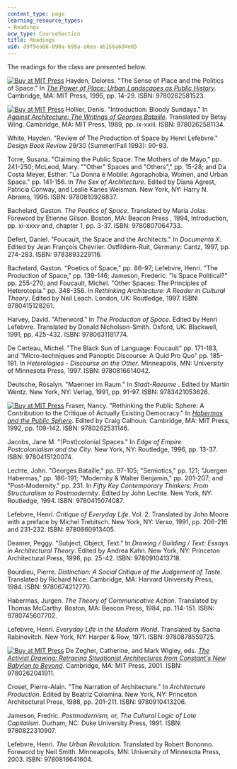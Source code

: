 ```yaml
---
content_type: page
learning_resource_types:
- Readings
ocw_type: CourseSection
title: Readings
uid: d9f9ea86-098a-699a-a0ea-ab156a6d4e85
---
```


The readings for the class are presented below.

[![Buy at MIT Press](/images/mp_logo.gif)](https://mitpress.mit.edu/9780262581523) Hayden, Dolores. "The Sense of Place and the Politics of Space." In [_The Power of Place: Urban Landscapes as Public History_](https://mitpress.mit.edu/9780262581523). Cambridge, MA: MIT Press, 1995, pp. 14-29. ISBN: 9780262581523.

[![Buy at MIT Press](/images/mp_logo.gif)](https://mitpress.mit.edu/9780262581134) Hollier, Denis. "Introduction: Bloody Sundays." In [_Against Architecture: The Writings of Georges Bataille_](https://mitpress.mit.edu/9780262581134). Translated by Betsy Wing. Cambridge, MA: MIT Press, 1989, pp. ix-xxiii. ISBN: 9780262581134.

White, Hayden. "Review of The Production of Space by Henri Lefebvre." _Design Book Review_ 29/30 (Summer/Fall 1993): 90-93.

Torre, Susana. "Claiming the Public Space: The Mothers of de Mayo," pp. 241-250; McLeod, Mary. ""Other" Spaces and "Others"," pp. 15-28; and Da Costa Meyer, Esther. "La Donna è Mobile: Agoraphobia, Women, and Urban Space." pp. 141-156. In _The Sex of Architecture_. Edited by Diana Agrest, Patricia Conway, and Leslie Kanes Weisman. New York, NY: Harry N. Abrams, 1996. ISBN: 9780810926837.

Bachelard, Gaston. _The Poetics of Space_. Translated by Maria Jolas. Foreword by Etienne Gilson. Boston, MA: Beacon Press , 1994, Introduction, pp. xi-xxxv and, chapter 1, pp. 3-37. ISBN: 9780807064733.

Defert, Daniel. "Foucault, the Space and the Architects." In _Documenta X_. Edited by Jean François Chevrier. Ostfildern-Ruit, Germany: Cantz, 1997, pp. 274-283. ISBN: 9783893229116.

Bachelard, Gaston. "Poetics of Space," pp. 86-97; Lefebvre, Henri. "The Production of Space," pp. 139-146; Jameson, Frederic. "Is Space Political?" pp. 255-270; and Foucault, Michel. "Other Spaces: The Principles of Heterotopia." pp. 348-356. In _Rethinking Architecture: A Reader in Cultural Theory_. Edited by Neil Leach. London, UK: Routledge, 1997. ISBN: 9780415128261.

Harvey, David. "Afterword." In _The Production of Space_. Edited by Henri Lefebvre. Translated by Donald Nicholson-Smith. Oxford, UK: Blackwell, 1991, pp. 425-432. ISBN: 9780631181774.

De Certeau, Michel. "The Black Sun of Language: Foucault" pp. 171-183, and "Micro-techniques and Panoptic Discourse: A Quid Pro Quo" pp. 185-191. In _Heterologies - Discourse on the Other_. Minneapolis, MN: University of Minnesota Press, 1997. ISBN: 9780816614042.

Deutsche, Rosalyn. "Maenner im Raum." In _Stadt-Raeume_ . Edited by Martin Wentz. New York, NY: Verlag, 1991, pp. 91-97. ISBN: 9783421053626.

[![Buy at MIT Press](/images/mp_logo.gif)](https://mitpress.mit.edu/9780262531146) Fraser, Nancy. "Rethinking the Public Sphere: A Contribution to the Critique of Actually Existing Democracy." In [_Habermas and the Public Sphere_](https://mitpress.mit.edu/9780262531146). Edited by Craig Calhoun. Cambridge, MA: MIT Press, 1992, pp. 109-142. ISBN: 9780262531146.

Jacobs, Jane M. "(Post)colonial Spaces." In _Edge of Empire: Postcolonialism and the City_. New York, NY: Routledge, 1996, pp. 13-37. ISBN: 9780415120074.

Lechte, John. "Georges Bataille," pp. 97-105; "Semiotics," pp. 121; "Juergen Habermas," pp. 186-191; "Modernity & Walter Benjamin," pp. 201-207; and "Post-Modernity." pp. 231. In _Fifty Key Contemporary Thinkers: From Structuralism to Postmodernity_. Edited by John Lechte. New York, NY: Routledge, 1994. ISBN: 9780415074087.

Lefebvre, Henri. _Critique of Everyday Life_. Vol. 2. Translated by John Moore with a preface by Michel Trebitsch. New York, NY: Verso, 1991, pp. 206-216 and 231-232. ISBN: 9780860913405.

Deamer, Peggy. "Subject, Object, Text." In _Drawing / Building / Text: Essays in Architectural Theory_. Edited by Andrea Kahn. New York, NY: Princeton Architectural Press, 1996, pp. 25-42. ISBN: 9780910413718.

Bourdieu, Pierre. _Distinction: A Social Critique of the Judgement of Taste_. Translated by Richard Nice. Cambridge, MA: Harvard University Press, 1984. ISBN: 9780674212770.

Habermas, Jurgen. _The Theory of Communicative Action_. Translated by Thomas McCarthy. Boston, MA: Beacon Press, 1984, pp. 114-151. ISBN: 9780745607702.

Lefebvre, Henri. _Everyday Life in the Modern World_. Translated by Sacha Rabinovitch. New York, NY: Harper & Row, 1971. ISBN: 9780878559725.

[![Buy at MIT Press](/images/mp_logo.gif)](https://mitpress.mit.edu/9780262041911) De Zegher, Catherine, and Mark Wigley, eds. [_The Activist Drawing: Retracing Situationist Architectures from Constant's New Babylon to Beyond_](https://mitpress.mit.edu/9780262041911). Cambridge, MA: MIT Press, 2001. ISBN: 9780262041911.

Croset, Pierre-Alain. "The Narration of Architecture." In _Architecture Production_. Edited by Beatriz Colomina. New York, NY: Princeton Architectural Press, 1988, pp. 201-211. ISBN: 9780910413206.

Jameson, Fredric. _Postmodernism, or, The Cultural Logic of Late Capitalism_. Durham, NC: Duke University Press, 1991. ISBN: 9780822310907.

Lefebvre, Henri. _The Urban Revolution_. Translated by Robert Bononno. Foreword by Neil Smith. Minneapolis, MN: University of Minnesota Press, 2003. ISBN: 9780816641604.
